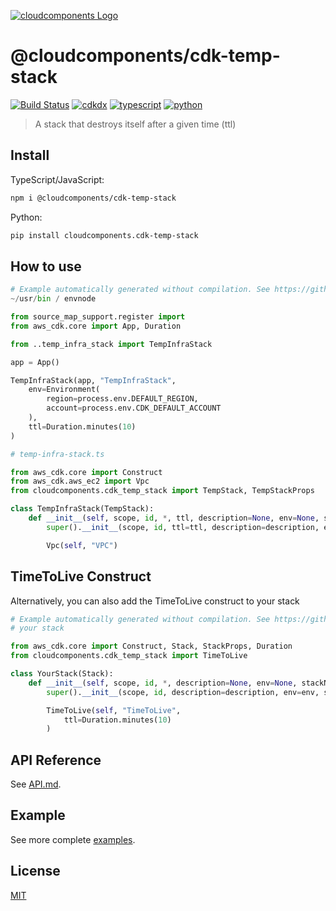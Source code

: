 [![cloudcomponents Logo](https://raw.githubusercontent.com/cloudcomponents/cdk-constructs/master/logo.png)](https://github.com/cloudcomponents/cdk-constructs)

# @cloudcomponents/cdk-temp-stack

[![Build Status](https://travis-ci.org/cloudcomponents/cdk-constructs.svg?branch=master)](https://travis-ci.org/cloudcomponents/cdk-constructs)
[![cdkdx](https://img.shields.io/badge/buildtool-cdkdx-blue.svg)](https://github.com/hupe1980/cdkdx)
[![typescript](https://img.shields.io/badge/jsii-typescript-blueviolet.svg)](https://www.npmjs.com/package/@cloudcomponents/cdk-temp-stack)
[![python](https://img.shields.io/badge/jsii-python-blueviolet.svg)](https://pypi.org/project/cloudcomponents.cdk-temp-stack/)

> A stack that destroys itself after a given time (ttl)

## Install

TypeScript/JavaScript:

```bash
npm i @cloudcomponents/cdk-temp-stack
```

Python:

```bash
pip install cloudcomponents.cdk-temp-stack
```

## How to use

```python
# Example automatically generated without compilation. See https://github.com/aws/jsii/issues/826
~/usr/bin / envnode

from source_map_support.register import
from aws_cdk.core import App, Duration

from ..temp_infra_stack import TempInfraStack

app = App()

TempInfraStack(app, "TempInfraStack",
    env=Environment(
        region=process.env.DEFAULT_REGION,
        account=process.env.CDK_DEFAULT_ACCOUNT
    ),
    ttl=Duration.minutes(10)
)

# temp-infra-stack.ts

from aws_cdk.core import Construct
from aws_cdk.aws_ec2 import Vpc
from cloudcomponents.cdk_temp_stack import TempStack, TempStackProps

class TempInfraStack(TempStack):
    def __init__(self, scope, id, *, ttl, description=None, env=None, stackName=None, tags=None, synthesizer=None, terminationProtection=None):
        super().__init__(scope, id, ttl=ttl, description=description, env=env, stackName=stackName, tags=tags, synthesizer=synthesizer, terminationProtection=terminationProtection)

        Vpc(self, "VPC")
```

## TimeToLive Construct

Alternatively, you can also add the TimeToLive construct to your stack

```python
# Example automatically generated without compilation. See https://github.com/aws/jsii/issues/826
# your stack

from aws_cdk.core import Construct, Stack, StackProps, Duration
from cloudcomponents.cdk_temp_stack import TimeToLive

class YourStack(Stack):
    def __init__(self, scope, id, *, description=None, env=None, stackName=None, tags=None, synthesizer=None, terminationProtection=None):
        super().__init__(scope, id, description=description, env=env, stackName=stackName, tags=tags, synthesizer=synthesizer, terminationProtection=terminationProtection)

        TimeToLive(self, "TimeToLive",
            ttl=Duration.minutes(10)
        )
```

## API Reference

See [API.md](./API.md).

## Example

See more complete [examples](https://github.com/cloudcomponents/cdk-constructs/tree/master/examples).

## License

[MIT](./LICENSE)
